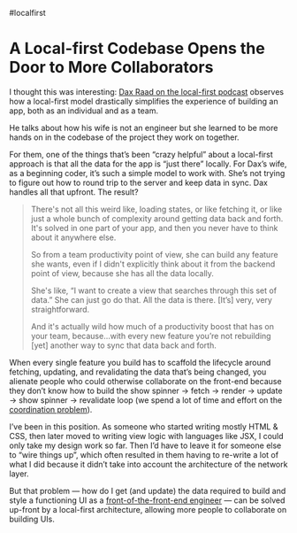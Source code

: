 #localfirst

# A Local-first Codebase Opens the Door to More Collaborators

I thought this was interesting: [Dax Raad on the local-first podcast](https://www.localfirst.fm/9) observes how a local-first model drastically simplifies the experience of building an app, both as an individual and as a team.

He talks about how his wife is not an engineer but she learned to be more hands on in the codebase of the project they work on together. 

For them, one of the things that’s been “crazy helpful” about a local-first approach is that all the data for the app is “just there” locally. For Dax’s wife, as a beginning coder, it’s such a simple model to work with. She’s not trying to figure out how to round trip to the server and keep data in sync. Dax handles all that upfront. The result?

> There's not all this weird like, loading states, or like fetching it, or like just a whole bunch of complexity around getting data back and forth. It's solved in one part of your app, and then you never have to think about it anywhere else.
> 
> So from a team productivity point of view, she can build any feature she wants, even if I didn't explicitly think about it from the backend point of view, because she has all the data locally.
> 
> She's like, “I want to create a view that searches through this set of data.” She can just go do that. All the data is there. [It’s] very, very straightforward.
> 
> And it's actually wild how much of a productivity boost that has on your team, because…with every new feature you’re not rebuilding [yet] another way to sync that data back and forth. 

When every single feature you build has to scaffold the lifecycle around fetching, updating, and revalidating the data that’s being changed, you alienate people who could otherwise collaborate on the front-end because they don’t know how to build the show spinner -> fetch -> render -> update -> show spinner -> revalidate loop (we spend a lot of time and effort on the [coordination problem](https://blog.jim-nielsen.com/2024/rsc-localfirst-and-coordination-between-computers/)).

I’ve been in this position. As someone who started writing mostly HTML & CSS, then later moved to writing view logic with languages like JSX, I could only take my design work so far. Then I’d have to leave it for someone else to “wire things up”, which often resulted in them having to re-write a lot of what I did because it didn’t take into account the architecture of the network layer.

But that problem — how do I get (and update) the data required to build and style a functioning UI as a [front-of-the-front-end engineer](https://bradfrost.com/blog/post/front-of-the-front-end-and-back-of-the-front-end-web-development/) — can be solved up-front by a local-first architecture, allowing more people to collaborate on building UIs.